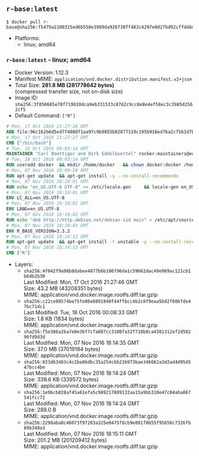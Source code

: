 ## `r-base:latest`

```console
$ docker pull r-base@sha256:f5479a2100325ed6b558e3989da926f38ff483c4297e0d27bd92cffd4bd0004d
```

-	Platforms:
	-	linux; amd64

### `r-base:latest` - linux; amd64

-	Docker Version: 1.12.3
-	Manifest MIME: `application/vnd.docker.distribution.manifest.v2+json`
-	Total Size: **281.8 MB (281778642 bytes)**  
	(compressed transfer size, not on-disk size)
-	Image ID: `sha256:3f850685e78f719910dca9eb331533c8762c9cc8e8e4ef58ec3c3985d2562cf5`
-	Default Command: `["R"]`

```dockerfile
# Mon, 17 Oct 2016 21:27:26 GMT
ADD file:96c162b6d5ed7f4808f1aa97c9b9855b82877319c195b916ed76a2c7561d7bf2 in / 
# Mon, 17 Oct 2016 21:27:27 GMT
CMD ["/bin/bash"]
# Tue, 18 Oct 2016 00:03:14 GMT
MAINTAINER "Carl Boettiger and Dirk Eddelbuettel" rocker-maintainers@eddelbuettel.com
# Tue, 18 Oct 2016 00:03:14 GMT
RUN useradd docker 	&& mkdir /home/docker 	&& chown docker:docker /home/docker 	&& addgroup docker staff
# Mon, 07 Nov 2016 18:09:59 GMT
RUN apt-get update 	&& apt-get install -y --no-install-recommends 		ed 		less 		locales 		vim-tiny 		wget 		ca-certificates 		fonts-texgyre 	&& rm -rf /var/lib/apt/lists/*
# Mon, 07 Nov 2016 18:10:01 GMT
RUN echo "en_US.UTF-8 UTF-8" >> /etc/locale.gen 	&& locale-gen en_US.utf8 	&& /usr/sbin/update-locale LANG=en_US.UTF-8
# Mon, 07 Nov 2016 18:10:01 GMT
ENV LC_ALL=en_US.UTF-8
# Mon, 07 Nov 2016 18:10:02 GMT
ENV LANG=en_US.UTF-8
# Mon, 07 Nov 2016 18:10:02 GMT
RUN echo "deb http://http.debian.net/debian sid main" > /etc/apt/sources.list.d/debian-unstable.list 	&& echo 'APT::Default-Release "testing";' > /etc/apt/apt.conf.d/default
# Mon, 07 Nov 2016 18:10:03 GMT
ENV R_BASE_VERSION=3.3.2
# Mon, 07 Nov 2016 18:14:12 GMT
RUN apt-get update 	&& apt-get install -t unstable -y --no-install-recommends 		littler                 r-cran-littler 		r-base=${R_BASE_VERSION}* 		r-base-dev=${R_BASE_VERSION}* 		r-recommended=${R_BASE_VERSION}*         && echo 'options(repos = c(CRAN = "https://cran.rstudio.com/"), download.file.method = "libcurl")' >> /etc/R/Rprofile.site         && echo 'source("/etc/R/Rprofile.site")' >> /etc/littler.r 	&& ln -s /usr/share/doc/littler/examples/install.r /usr/local/bin/install.r 	&& ln -s /usr/share/doc/littler/examples/install2.r /usr/local/bin/install2.r 	&& ln -s /usr/share/doc/littler/examples/installGithub.r /usr/local/bin/installGithub.r 	&& ln -s /usr/share/doc/littler/examples/testInstalled.r /usr/local/bin/testInstalled.r 	&& install.r docopt 	&& rm -rf /tmp/downloaded_packages/ /tmp/*.rds 	&& rm -rf /var/lib/apt/lists/*
# Mon, 07 Nov 2016 18:14:13 GMT
CMD ["R"]
```

-	Layers:
	-	`sha256:4f042f9a98b8dabee4877b6b106f96da1c59662dac49e969ac121cb1b6db2b30`  
		Last Modified: Mon, 17 Oct 2016 21:27:46 GMT  
		Size: 43.2 MB (43208351 bytes)  
		MIME: application/vnd.docker.image.rootfs.diff.tar.gzip
	-	`sha256:c22ce88574be75fe06e8891840f44ffbcc4b2c0f9eaa5bd2f606fde47bc71dc1`  
		Last Modified: Tue, 18 Oct 2016 00:08:33 GMT  
		Size: 1.8 KB (1834 bytes)  
		MIME: application/vnd.docker.image.rootfs.diff.tar.gzip
	-	`sha256:f5e386a2ba7e0e36f7cfa087cc3108fa32f718b8ca4381312ef2d58296fd8d3d`  
		Last Modified: Mon, 07 Nov 2016 18:14:35 GMT  
		Size: 37.0 MB (37019184 bytes)  
		MIME: application/vnd.docker.image.rootfs.diff.tar.gzip
	-	`sha256:833d63483c4c2be86dbc35a254cbb21b973bae346062a3d2ad4d95d547bcc4be`  
		Last Modified: Mon, 07 Nov 2016 18:14:24 GMT  
		Size: 339.6 KB (339572 bytes)  
		MIME: application/vnd.docker.image.rootfs.diff.tar.gzip
	-	`sha256:1e9bcb828af45a61efa5c989217889132aa15a9bb310e47c04aba867541fcc72`  
		Last Modified: Mon, 07 Nov 2016 18:14:24 GMT  
		Size: 289.0 B  
		MIME: application/vnd.docker.image.rootfs.diff.tar.gzip
	-	`sha256:2298aba8c46073f97203a325e0475f8cb9e881f8655f95650c7326fb89b340a3`  
		Last Modified: Mon, 07 Nov 2016 18:15:11 GMT  
		Size: 201.2 MB (201209412 bytes)  
		MIME: application/vnd.docker.image.rootfs.diff.tar.gzip
